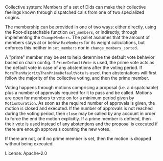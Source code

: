 Collective system: Members of a set of Dids can make their collective feelings known
through dispatched calls from one of two specialized origins.

The membership can be provided in one of two ways: either directly, using the Root-dispatchable
function `set_members`, or indirectly, through implementing the `ChangeMembers`.
The pallet assumes that the amount of members stays at or below `MaxMembers` for its weight
calculations, but enforces this neither in `set_members` nor in `change_members_sorted`.

A "prime" member may be set to help determine the default vote behavior based on chain
config. If `PrimeDefaultVote` is used, the prime vote acts as the default vote in case of any
abstentions after the voting period. If `MoreThanMajorityThenPrimeDefaultVote` is used, then
abstentations will first follow the majority of the collective voting, and then the prime
member.

Voting happens through motions comprising a proposal (i.e. a dispatchable) plus a
number of approvals required for it to pass and be called. Motions are open for members to
vote on for a minimum period given by `MotionDuration`. As soon as the required number of
approvals is given, the motion is closed and executed. If the number of approvals is not reached
during the voting period, then `close` may be called by any account in order to force the end
the motion explicitly. If a prime member is defined, then their vote is used instead of any
abstentions and the proposal is executed if there are enough approvals counting the new votes.

If there are not, or if no prime member is set, then the motion is dropped without being executed.

License: Apache-2.0
